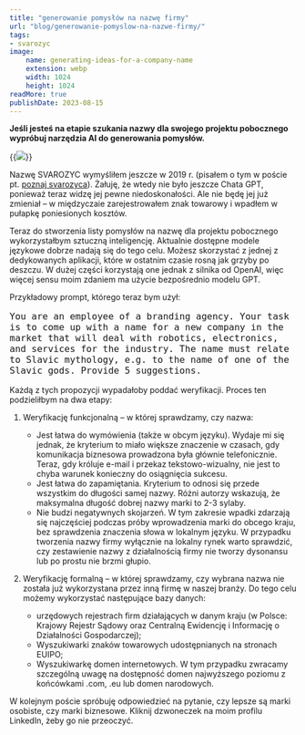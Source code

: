 ```yaml
---
title: "generowanie pomysłów na nazwę firmy"
url: "blog/generowanie-pomyslow-na-nazwe-firmy/"
tags:
- svarozyc
image:
    name: generating-ideas-for-a-company-name
    extension: webp
    width: 1024
    height: 1024
readMore: true
publishDate: 2023-08-15
---
```

**Jeśli jesteś na etapie szukania nazwy dla swojego projektu pobocznego wypróbuj narzędzia AI do generowania pomysłów.**
<!--more-->
{{<image src="generating-ideas-for-a-company-name.webp" caption="generowanie pomysłów na nazwę firmy" displayCaption="false">}}

Nazwę SVAROZYC wymyśliłem jeszcze w 2019 r. (pisałem o tym w poście pt. [poznaj svarozyca](/blog/poznaj-svarozyca/)). Żałuję, że wtedy nie było jeszcze Chata GPT, ponieważ teraz widzę jej pewne niedoskonałości. Ale nie będę jej już zmieniał – w międzyczaie zarejestrowałem znak towarowy i wpadłem w pułapkę poniesionych kosztów.

Teraz do stworzenia listy pomysłów na nazwę dla projektu pobocznego wykorzystałbym sztuczną inteligencję. Aktualnie dostępne modele językowe dobrze nadają się do tego celu. Możesz skorzystać z jednej z dedykowanych aplikacji, które w ostatnim czasie rosną jak grzyby po deszczu. W dużej części korzystają one jednak z silnika od OpenAI, więc więcej sensu moim zdaniem ma użycie bezpośrednio modelu GPT.

Przykładowy prompt, którego teraz bym użył:
<pre style="white-space: pre-wrap; font-size: 1rem;">You are an employee of a branding agency. Your task is to come up with a name for a new company in the market that will deal with robotics, electronics, and services for the industry. The name must relate to Slavic mythology, e.g. to the name of one of the Slavic gods. Provide 5 suggestions.</pre>

Każdą z tych propozycji wypadałoby poddać weryfikacji. Proces ten podzieliłbym na dwa etapy:
1. Weryfikację funkcjonalną – w której sprawdzamy, czy nazwa:
    * Jest łatwa do wymówienia (także w obcym języku). Wydaje mi się jednak, że kryterium to miało większe znaczenie w czasach, gdy komunikacja biznesowa prowadzona była głównie telefonicznie. Teraz, gdy króluje e-mail i przekaz tekstowo-wizualny, nie jest to chyba warunek konieczny do osiągnięcia sukcesu.
    * Jest łatwa do zapamiętania. Kryterium to odnosi się przede wszystkim do długości samej nazwy. Różni autorzy wskazują, że maksymalna długość dobrej nazwy marki to 2-3 sylaby.
    * Nie budzi negatywnych skojarzeń. W tym zakresie wpadki zdarzają się najczęściej podczas próby wprowadzenia marki do obcego kraju, bez sprawdzenia znaczenia słowa w lokalnym języku. W przypadku tworzenia nazwy firmy wyłącznie na lokalny rynek warto sprawdzić, czy zestawienie nazwy z działalnością firmy nie tworzy dysonansu lub po prostu nie brzmi głupio.

2. Weryfikację formalną – w której sprawdzamy, czy wybrana nazwa nie została już wykorzystana przez inną firmę w naszej branży. Do tego celu możemy wykorzystać następujące bazy danych:
    * urzędowych rejestrach firm działających w danym kraju (w Polsce: Krajowy Rejestr Sądowy oraz Centralną Ewidencję i Informację o Działalności Gospodarczej);
    * Wyszukiwarki znaków towarowych udostępnianych na stronach EUIPO;
    * Wyszukiwarkę domen internetowych. W tym przypadku zwracamy szczególną uwagę na dostępność domen najwyższego poziomu z końcówkami .com, .eu lub domen narodowych.

W kolejnym poście spróbuję odpowiedzieć na pytanie, czy lepsze są marki osobiste, czy marki biznesowe. Kliknij dzwoneczek na moim profilu LinkedIn, żeby go nie przeoczyć.